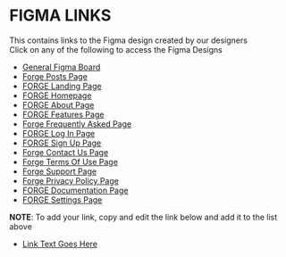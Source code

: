 # FIGMA LINKS
This contains links to the Figma design created by our designers<br/>
Click on any of the following to access the Figma Designs</br>

* [General Figma Board](https://www.figma.com/file/6xMuG1SZqRbyKbkS1maJSm?)
* [Forge Posts Page](https://www.figma.com/file/qEmDW2ON0zFw6jLqtOcsqf/Forge-posts-page?node-id=0%3A1)
* [FORGE Landing Page](https://www.figma.com/file/27MtrdotRFasRbYYkMbjO8/FORGE-Landing-Page?node-id=0%3A1)
* [FORGE Homepage](https://www.figma.com/file/wjPNQDmu6l02vWgLWULRfb/FORGE-Homepage?node-id=0%3A1)
* [FORGE About Page](https://www.figma.com/file/tT1CJOXJmWhsRNmrHv0ZRL/FORGE-About-Page?node-id=0%3A1)
* [FORGE Features Page](https://www.figma.com/file/AXsrkYeTZ8hkOCcD0uJVXZ/FORGE-Features-Page?node-id=0%3A1)
* [Forge Frequently Asked Page](https://www.figma.com/file/fjWpmS7WbMPzQXzyRMegBN/FORGE-Frequently-Asked-Question-Page?node-id=0%3A1)
* [FORGE Log In Page](https://www.figma.com/file/IwKAo5qWVvSjptxx10BBeA/FORGE-Log-In-Page?node-id=0%3A1)
* [FORGE Sign Up Page](https://www.figma.com/file/WceZZwbWnCohWPemdnWAnq/FORGE-Sign-Up-Page?node-id=0%3A1)
* [Forge Contact Us Page](https://www.figma.com/file/RvCvJpTPoSG4VR0f7Cpl47/FORGE-Contact-Us-Page?node-id=0%3A1)
* [Forge Terms Of Use Page](https://www.figma.com/file/oC82NeBsXK03C4yLvCa6DX/FORGE-Terms-Of-Use-Page?node-id=0%3A1)
* [Forge Support Page](https://www.figma.com/file/VLoMaAzcwvYr9LdpsUUPoU/Forge-support-page?node-id=0%3A1)
* [Forge Privacy Policy Page](https://www.figma.com/file/5uAnQJTXi0BWWRaN5ZzQku/Privacy-policy?node-id=0%3A1)
* [FORGE Documentation Page](https://www.figma.com/file/FSoOMIXF1kCEzxlLBRR0d9/FORGE-Documentation-Page?node-id=0%3A1)
* [FORGE Settings Page](https://www.figma.com/file/DVWD9MCAIR3hMUScWRKMFJ/Settings-page?node-id=0%3A1)
<p><strong>NOTE</strong>: To add your link, copy and edit the link below and add it to the list above</p>

* [Link Text Goes Here](link-url-goes-here)
